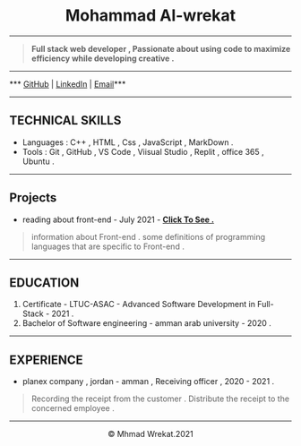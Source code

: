 <h1 align="center">
Mohammad Al-wrekat
</h1>

---

> **Full stack web developer , Passionate about using code to maximize efficiency while developing creative .**

---
*** [GitHub](github.com/mhmadwrekat)  |  [LinkedIn](linkedin.com/in/mohammad-alwrekat/)  |  [Email](mhmmadwreekkat@gmail.com)***

---
## TECHNICAL SKILLS
* Languages : C++ , HTML , Css , JavaScript , MarkDown .
* Tools : Git , GitHub , VS Code , Viisual Studio , Replit , office 365 , Ubuntu .

---
## Projects
* reading about front-end - July 2021 - **[Click To See .](mhmadwrekat.github.io/read-notes-repo/)**
 > information about Front-end .
 > some definitions of programming languages that are specific to Front-end .

---
## EDUCATION
1. Certificate - LTUC-ASAC - Advanced Software Development in Full-Stack - 2021 .
2. Bachelor of Software engineering - amman arab university - 2020 .

---
## EXPERIENCE
* planex company , jordan - amman , Receiving officer , 2020 - 2021 .
 > Recording the receipt from the customer .
 > Distribute the receipt to the concerned employee .

 ---
<p align="center">
© Mhmad Wrekat.2021
</p>
